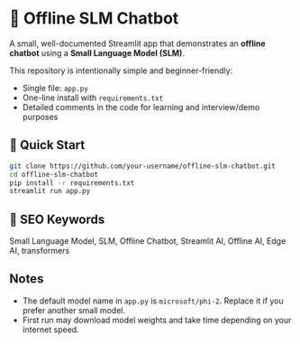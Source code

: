 # 🤖 Offline SLM Chatbot

A small, well-documented Streamlit app that demonstrates an **offline chatbot** using a **Small Language Model (SLM)**.

This repository is intentionally simple and beginner-friendly:
- Single file: `app.py`
- One-line install with `requirements.txt`
- Detailed comments in the code for learning and interview/demo purposes

## 🚀 Quick Start

```bash
git clone https://github.com/your-username/offline-slm-chatbot.git
cd offline-slm-chatbot
pip install -r requirements.txt
streamlit run app.py
```

## 🔑 SEO Keywords
Small Language Model, SLM, Offline Chatbot, Streamlit AI, Offline AI, Edge AI, transformers

## Notes
- The default model name in `app.py` is `microsoft/phi-2`. Replace it if you prefer another small model.
- First run may download model weights and take time depending on your internet speed.